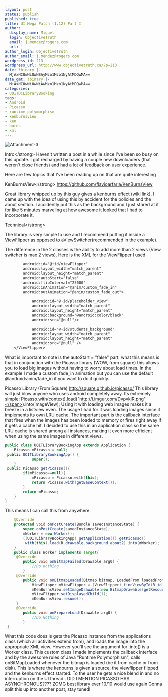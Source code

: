 ```yaml
---
layout: post
status: publish
published: true
title: UI Mega Patch (1.12) Part I
author:
  display_name: Miguel
  login: ObjectiveTruth
  email: j.mendez@rogers.com
  url: ''
author_login: ObjectiveTruth
author_email: j.mendez@rogers.com
wordpress_id: 213
wordpress_url: http://www.objectivetruth.ca/?p=213
date: !binary |-
  MjAxNC0wNi0wNSAyMzo1Mzo1NyAtMDQwMA==
date_gmt: !binary |-
  MjAxNC0wNi0wNiAwMzo1Mzo1NyAtMDQwMA==
categories:
- UOITDCLibraryBooking
tags:
- Android
- Picasso
- runtime polymorphism
- kenburnsview
- ken
- burns
- xml
---
```

![Attachment-3](http://www.objectivetruth.ca/wp-content/uploads/2014/06/Attachment-3-e1402026659106.png)

Intro</strong\>
 Haven't written a post in a while since I've been so busy on this
update. I got recharged by having a couple new downloaders (that weren't
close friends) and had a lot of feedback on user experience.

Here are few topics that I've been reading up on that are quite
interesting

KenBurnsView</strong\>
 https://github.com/flavioarfaria/KenBurnsView

Great library whipped up by this guy gives a kenburns effect (wiki
link). I came up with the idea of using this by accident for the
policies and the about section. I accidently put this as the background
and I just stared at it for like 5 minutes marveling at how awesome it
looked that I had to incorporate it.

Technical</strong\>

The library is very simple to use and I recommend putting it inside a
[ViewFlipper as opposed to
a](http://developer.android.com/reference/android/widget/ViewFlipper.html "viewflipper android dev link")ViewSwitcher(recommended
in the example).

The difference in the 2 classes is the ability to add more than 2 views
(View switcher is max 2 views). Here is the XML for the ViewFlipper I
used

```xml
        android:id="@+id/viewFlipper"
        android:layout_width="match_parent"
        android:layout_height="match_parent"
        android:autoStart="false"
        android:flipInterval="25000"
        android:inAnimation="@anim/custom_fade_in"
        android:outAnimation="@anim/custom_fade_out">
        
            android:id="@+id/placeholder_view"
            android:layout_width="match_parent"
            android:layout_height="match_parent"
            android:background="@android:color/black"
            android:src="@null"/>
        
            android:id="@+id/students_background"
            android:layout_width="match_parent"
            android:layout_height="match_parent"
            android:src="@null" />    
    </ViewFlipper>
```
What is important to note is the autoStart = "false" part, what this means is that in conjunction with the Picasso library (WOW, from square) this allows you to load big images without having to worry about load times.
In the example I made a custom fade_in animation but you can use the default @android:anim/fade_in if you want to do it quickly.

Picasso Library (From Square)</span></strong></h2>
http://square.github.io/picasso/
This library will just blow anyone who uses android completely away. Its extremely simple:
Picasso</span>.</span>with</span>(</span>context</span>).</span>load</span>(</span>"http://i.imgur.com/DvpvklR.png"</span>).</span>into</span>(</span>imageView</span>);</span></pre>
Using it with loading web images makes it a breeze in a listview even. The usage I had for it was loading images since it implements its own LRU cache. The important part is the callback interface that fires when the images has been loaded to memory or fires right away if it gets a cache hit.
I decided to use this in an application class so the same LRU cache is shared among all instances, making it even more efficient when using the same images in different views.

```java
public class UOITLibraryBookingApp extends Application {
    Picasso mPicasso = null;
 public UOITLibraryBookingApp() {
            super();
    }
 public Picasso getPicasso(){
        if(mPicasso==null){
            mPicasso = Picasso.with(this);
            return Picasso.with(getBaseContext());
        }
        return mPicasso;
    }
}
```

This means I can call this from anywhere:

```java
    @Override
    protected void onPostCreate(Bundle savedInstanceState) {
        super.onPostCreate(savedInstanceState);
        mWorker = new Worker();
        ((UOITLibraryBookingApp) getApplication()).getPicasso()
        .with(this).load(R.drawable.background_about2).into(mWorker);
    }
    public class Worker implements Target{
     @Override
        public void onBitmapFailed(Drawable arg0) {
            //Do nothing
        }
     @Override
        public void onBitmapLoaded(Bitmap bitmap, LoadedFrom loadedFrom) {
            ViewFlipper mViewFlipper = (ViewFlipper) findViewById(R.id.viewFlipper);
            mKenBurnsView.setImageDrawable(new BitmapDrawable(getResources(), bitmap));
            mViewFlipper.setDisplayedChild(1);
            mKenBurnsView.resume();
     }
     @Override
        public void onPrepareLoad(Drawable arg0) {
            //Do Nothing
        }
 }
```

What this code does is gets the Picasso instance from the applications class (which all activities extend from), and loads the image into the appropriate XML view. However you'll see the argument for .into() is a Worker class. This custom class I made implements the callback interface and by the awesome rules of Java "Runtime Polymorphism", calls onBitMapLoaded whenever the bitmap is loaded (be it from cache or from disk). This is where the kenburns is given a source, the viewflipper flipped and the kenburns effect started. To the user he gets a nice blend in and no interruption on the UI thread.. DID I MENTION PICASSO HAS ASYNCHRONOUS???? ZOMG best library ever
10/10 would use again
Gonna split this up into another post, stay tuned!
